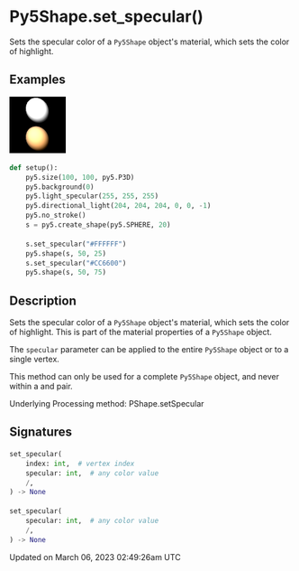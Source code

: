 # Py5Shape.set_specular()

Sets the specular color of a `Py5Shape` object's material, which sets the color of highlight.

## Examples

<div class="example-table">

<div class="example-row"><div class="example-cell-image">

![example picture for set_specular()](/images/reference/Py5Shape_set_specular_0.png)

</div><div class="example-cell-code">

```python
def setup():
    py5.size(100, 100, py5.P3D)
    py5.background(0)
    py5.light_specular(255, 255, 255)
    py5.directional_light(204, 204, 204, 0, 0, -1)
    py5.no_stroke()
    s = py5.create_shape(py5.SPHERE, 20)

    s.set_specular("#FFFFFF")
    py5.shape(s, 50, 25)
    s.set_specular("#CC6600")
    py5.shape(s, 50, 75)
```

</div></div>

</div>

## Description

Sets the specular color of a `Py5Shape` object's material, which sets the color of highlight. This is part of the material properties of a `Py5Shape` object.

The `specular` parameter can be applied to the entire `Py5Shape` object or to a single vertex.

This method can only be used for a complete `Py5Shape` object, and never within a [](py5shape_begin_shape) and [](py5shape_end_shape) pair.

Underlying Processing method: PShape.setSpecular

## Signatures

```python
set_specular(
    index: int,  # vertex index
    specular: int,  # any color value
    /,
) -> None

set_specular(
    specular: int,  # any color value
    /,
) -> None
```

Updated on March 06, 2023 02:49:26am UTC
